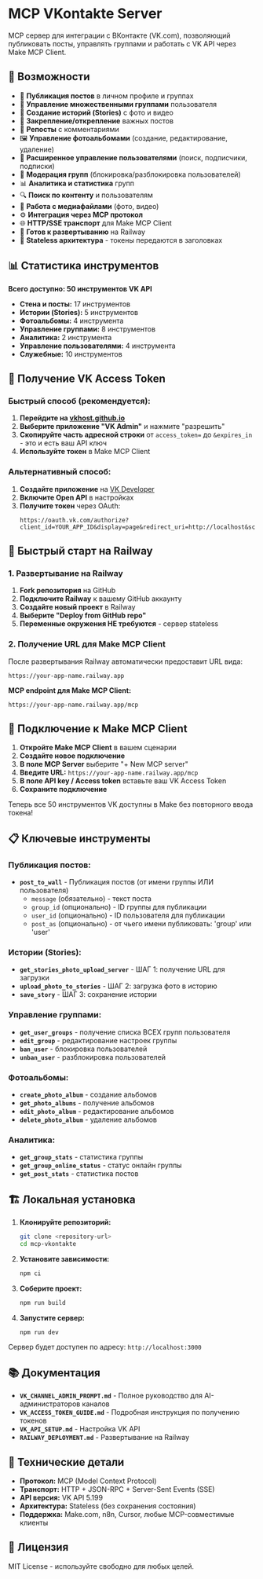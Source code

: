# MCP VKontakte Server

MCP сервер для интеграции с ВКонтакте (VK.com), позволяющий публиковать посты, управлять группами и работать с VK API через Make MCP Client.

## 🚀 Возможности

- 📝 **Публикация постов** в личном профиле и группах
- 👥 **Управление множественными группами** пользователя
- 📱 **Создание историй (Stories)** с фото и видео
- 📌 **Закрепление/открепление** важных постов
- 🔄 **Репосты** с комментариями
- 🖼️ **Управление фотоальбомами** (создание, редактирование, удаление)
- 👤 **Расширенное управление пользователями** (поиск, подписчики, подписки)
- 🚫 **Модерация групп** (блокировка/разблокировка пользователей)
- 📊 **Аналитика и статистика** групп
- 🔍 **Поиск по контенту** и пользователям
- 📱 **Работа с медиафайлами** (фото, видео)
- ⚙️ **Интеграция через MCP протокол**
- 🌐 **HTTP/SSE транспорт** для Make MCP Client
- 🚀 **Готов к развертыванию** на Railway
- 🔐 **Stateless архитектура** - токены передаются в заголовках

## 📊 Статистика инструментов

**Всего доступно: 50 инструментов VK API**

- **Стена и посты:** 17 инструментов
- **Истории (Stories):** 5 инструментов  
- **Фотоальбомы:** 4 инструмента
- **Управление группами:** 8 инструментов
- **Аналитика:** 2 инструмента
- **Управление пользователями:** 4 инструмента
- **Служебные:** 10 инструментов

## 🔑 Получение VK Access Token

### Быстрый способ (рекомендуется):

1. **Перейдите на [vkhost.github.io](https://vkhost.github.io/)**
2. **Выберите приложение "VK Admin"** и нажмите "разрешить"
3. **Скопируйте часть адресной строки** от `access_token=` до `&expires_in` - это и есть ваш API ключ
4. **Используйте токен** в Make MCP Client

### Альтернативный способ:

1. **Создайте приложение** на [VK Developer](https://vk.com/dev)
2. **Включите Open API** в настройках
3. **Получите токен** через OAuth:
   ```
   https://oauth.vk.com/authorize?client_id=YOUR_APP_ID&display=page&redirect_uri=http://localhost&scope=wall,offline,groups,photos,video,stories&response_type=token&v=5.199
   ```

## 🚀 Быстрый старт на Railway

### 1. Развертывание на Railway

1. **Fork репозитория** на GitHub
2. **Подключите Railway** к вашему GitHub аккаунту
3. **Создайте новый проект** в Railway
4. **Выберите "Deploy from GitHub repo"**
5. **Переменные окружения НЕ требуются** - сервер stateless

### 2. Получение URL для Make MCP Client

После развертывания Railway автоматически предоставит URL вида:
```
https://your-app-name.railway.app
```

**MCP endpoint для Make MCP Client:**
```
https://your-app-name.railway.app/mcp
```

## 🔌 Подключение к Make MCP Client

1. **Откройте Make MCP Client** в вашем сценарии
2. **Создайте новое подключение**
3. **В поле MCP Server** выберите "+ New MCP server"
4. **Введите URL:** `https://your-app-name.railway.app/mcp`
5. **В поле API key / Access token** вставьте ваш VK Access Token
6. **Сохраните подключение**

Теперь все 50 инструментов VK доступны в Make без повторного ввода токена!

## 📋 Ключевые инструменты

### **Публикация постов:**
- **`post_to_wall`** - Публикация постов (от имени группы ИЛИ пользователя)
  - `message` (обязательно) - текст поста
  - `group_id` (опционально) - ID группы для публикации
  - `user_id` (опционально) - ID пользователя для публикации
  - `post_as` (опционально) - от чьего имени публиковать: 'group' или 'user'

### **Истории (Stories):**
- **`get_stories_photo_upload_server`** - ШАГ 1: получение URL для загрузки
- **`upload_photo_to_stories`** - ШАГ 2: загрузка фото в историю
- **`save_story`** - ШАГ 3: сохранение истории

### **Управление группами:**
- **`get_user_groups`** - получение списка ВСЕХ групп пользователя
- **`edit_group`** - редактирование настроек группы
- **`ban_user`** - блокировка пользователей
- **`unban_user`** - разблокировка пользователей

### **Фотоальбомы:**
- **`create_photo_album`** - создание альбомов
- **`get_photo_albums`** - получение альбомов
- **`edit_photo_album`** - редактирование альбомов
- **`delete_photo_album`** - удаление альбомов

### **Аналитика:**
- **`get_group_stats`** - статистика группы
- **`get_group_online_status`** - статус онлайн группы
- **`get_post_stats`** - статистика постов

## 🏗️ Локальная установка

1. **Клонируйте репозиторий:**
   ```bash
   git clone <repository-url>
   cd mcp-vkontakte
   ```

2. **Установите зависимости:**
   ```bash
   npm ci
   ```

3. **Соберите проект:**
   ```bash
   npm run build
   ```

4. **Запустите сервер:**
   ```bash
   npm run dev
   ```

Сервер будет доступен по адресу: `http://localhost:3000`

## 📚 Документация

- **`VK_CHANNEL_ADMIN_PROMPT.md`** - Полное руководство для AI-администраторов каналов
- **`VK_ACCESS_TOKEN_GUIDE.md`** - Подробная инструкция по получению токенов
- **`VK_API_SETUP.md`** - Настройка VK API
- **`RAILWAY_DEPLOYMENT.md`** - Развертывание на Railway

## 🔧 Технические детали

- **Протокол:** MCP (Model Context Protocol)
- **Транспорт:** HTTP + JSON-RPC + Server-Sent Events (SSE)
- **API версия:** VK API 5.199
- **Архитектура:** Stateless (без сохранения состояния)
- **Поддержка:** Make.com, n8n, Cursor, любые MCP-совместимые клиенты

## 📝 Лицензия

MIT License - используйте свободно для любых целей.
